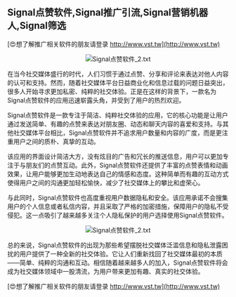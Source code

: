 ## **Signal点赞软件,Signal推广引流,Signal营销机器人,Signal筛选**

[😍想了解推广相关软件的朋友请登录 http://www.vst.tw](http://www.vst.tw)

 <center><img src="https://vst.tw/MP4/tuiguang/png/8.png" alt="Signal点赞软件_2.txt"></center>

在当今社交媒体盛行的时代，人们习惯于通过点赞、分享和评论来表达对他人内容的认可和支持。然而，随着社交媒体平台日益商业化和信息过载的问题日益突出，很多人开始寻求更加私密、纯粹的社交体验。正是在这样的背景下，一款名为Signal点赞软件的应用迅速崭露头角，并受到了用户的热烈欢迎。

Signal点赞软件是一款专注于简洁、纯粹社交体验的应用，它的核心功能是让用户通过发送简单、有趣的点赞来表达对朋友圈、动态和聊天内容的喜爱和支持。与其他社交媒体平台相比，Signal点赞软件并不追求用户数量和内容的广度，而是更注重用户之间的质朴、真挚的互动。

该应用的界面设计简洁大方，没有炫目的广告和冗长的推送信息，用户可以更加专注于与朋友们的点赞互动。此外，Signal点赞软件还提供了丰富的点赞表情和动画效果，让用户能够更加生动地表达自己的情感和态度。这种简单而有趣的互动方式使得用户之间的沟通更加轻松愉快，减少了社交媒体上的攀比和虚荣心。

与此同时，Signal点赞软件也高度重视用户数据隐私和安全。该应用承诺不会搜集用户的个人信息或者私信内容，并且采取了严格的加密措施，保障用户的隐私不受侵犯。这一点吸引了越来越多关注个人隐私保护的用户选择使用Signal点赞软件。

 <center><img src="https://vst.tw/MP4/tuiguang/png/5.png" alt="Signal点赞软件_2.txt"></center>

总的来说，Signal点赞软件的出现为那些希望摆脱社交媒体泛滥信息和隐私泄露困扰的用户提供了一种全新的社交体验。它让人们重新找回了社交媒体最初的本质——简单、纯粹的沟通和互动。相信随着越来越多人的加入，Signal点赞软件将会成为社交媒体领域中一股清流，为用户带来更加有趣、真实的社交体验。

[😍想了解推广相关软件的朋友请登录 http://www.vst.tw](http://www.vst.tw)



